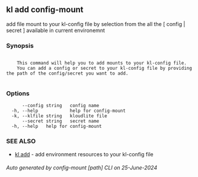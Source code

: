 ## kl add config-mount

add file mount to your kl-config file by selection from the all the [ config | secret ] available in current environemnt

### Synopsis

```

	This command will help you to add mounts to your kl-config file.
	You can add a config or secret to your kl-config file by providing the path of the config/secret you want to add.
	
```

### Options

```
      --config string   config name
  -h, --help            help for config-mount
  -k, --klfile string   kloudlite file
      --secret string   secret name
  -h, --help   help for config-mount
```

### SEE ALSO

* [kl add](kl_add.md)  - add environment resources to your kl-config file

###### Auto generated by config-mount [path] CLI on 25-June-2024
